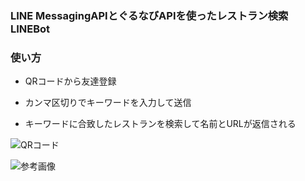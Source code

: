 ### LINE MessagingAPIとぐるなびAPIを使ったレストラン検索LINEBot

### 使い方

- QRコードから友達登録

- カンマ区切りでキーワードを入力して送信

- キーワードに合致したレストランを検索して名前とURLが返信される

![QRコード](https://user-images.githubusercontent.com/40537272/84632287-a2ea3780-af29-11ea-8ea0-1268011a271d.png)

![参考画像](https://user-images.githubusercontent.com/40537272/84720431-ffe0fe80-afb8-11ea-8e7f-d971a7957a7a.PNG)
